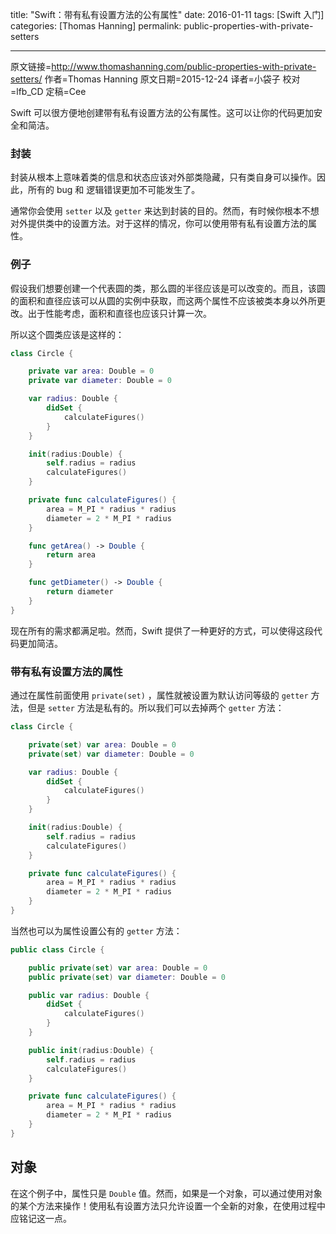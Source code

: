 title: "Swift：带有私有设置方法的公有属性"
date: 2016-01-11
tags: [Swift 入门]
categories: [Thomas Hanning]
permalink: public-properties-with-private-setters

---
原文链接=http://www.thomashanning.com/public-properties-with-private-setters/
作者=Thomas Hanning
原文日期=2015-12-24
译者=小袋子
校对=lfb_CD
定稿=Cee


<!--此处开始正文-->

Swift 可以很方便地创建带有私有设置方法的公有属性。这可以让你的代码更加安全和简洁。

<!--more-->

### 封装

封装从根本上意味着类的信息和状态应该对外部类隐藏，只有类自身可以操作。因此，所有的 bug 和 逻辑错误更加不可能发生了。

通常你会使用 `setter` 以及 `getter` 来达到封装的目的。然而，有时候你根本不想对外提供类中的设置方法。对于这样的情况，你可以使用带有私有设置方法的属性。

### 例子

假设我们想要创建一个代表圆的类，那么圆的半径应该是可以改变的。而且，该圆的面积和直径应该可以从圆的实例中获取，而这两个属性不应该被类本身以外所更改。出于性能考虑，面积和直径也应该只计算一次。

所以这个圆类应该是这样的：

```swift
class Circle {

    private var area: Double = 0
    private var diameter: Double = 0

    var radius: Double {
        didSet {
            calculateFigures()
        }
    }

    init(radius:Double) {
        self.radius = radius
        calculateFigures()
    }

    private func calculateFigures() {
        area = M_PI * radius * radius
        diameter = 2 * M_PI * radius
    }

    func getArea() -> Double {
        return area
    }

    func getDiameter() -> Double {
        return diameter
    } 
}
```

现在所有的需求都满足啦。然而，Swift 提供了一种更好的方式，可以使得这段代码更加简洁。

### 带有私有设置方法的属性

通过在属性前面使用 `private(set)` ，属性就被设置为默认访问等级的 `getter` 方法，但是 `setter` 方法是私有的。所以我们可以去掉两个 `getter` 方法：

```swift
class Circle {

    private(set) var area: Double = 0
    private(set) var diameter: Double = 0

    var radius: Double {
        didSet {
            calculateFigures()
        }
    }

    init(radius:Double) {
        self.radius = radius
        calculateFigures()
    }

    private func calculateFigures() {
        area = M_PI * radius * radius
        diameter = 2 * M_PI * radius
    }
}
```

当然也可以为属性设置公有的 `getter` 方法：

```swift
public class Circle {

    public private(set) var area: Double = 0
    public private(set) var diameter: Double = 0

    public var radius: Double {
        didSet {
            calculateFigures()
        }
    }

    public init(radius:Double) {
        self.radius = radius
        calculateFigures()
    }

    private func calculateFigures() {
        area = M_PI * radius * radius
        diameter = 2 * M_PI * radius
    }
}
```

## 对象

在这个例子中，属性只是 `Double` 值。然而，如果是一个对象，可以通过使用对象的某个方法来操作！使用私有设置方法只允许设置一个全新的对象，在使用过程中应铭记这一点。